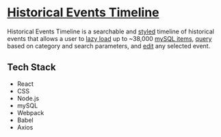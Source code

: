 # [Historical Events Timeline](https://historical-events-timeline.herokuapp.com/)

Historical Events Timeline is a searchable and [styled](https://github.com/juliamcneill/historical-events-timeline/blob/master/client/dist/style.css) timeline of historical events that allows a user to [lazy load](https://github.com/juliamcneill/historical-events-timeline/blob/master/client/src/index.jsx) up to ~38,000 [mySQL items](https://github.com/juliamcneill/historical-events-timeline/blob/master/server/index.js), [query](https://github.com/juliamcneill/historical-events-timeline/blob/master/client/src/components/Search.jsx) based on category and search parameters, and [edit](https://github.com/juliamcneill/historical-events-timeline/blob/master/client/src/components/Edit.jsx) any selected event.

## Tech Stack

- React
- CSS
- Node.js
- mySQL
- Webpack
- Babel
- Axios

